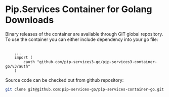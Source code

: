 # Pip.Services Container for Golang Downloads

Binary releases of the container are available through GIT global repository. 
To use the container you can either include dependency into your go file:

```golang

    ...
    import (
        cauth "github.com/pip-services3-go/pip-services3-container-go/v3/auth"
    )

``` 

Source code can be checked out from github repository:

```bash
git clone git@github.com:pip-services-go/pip-services-container-go.git
```